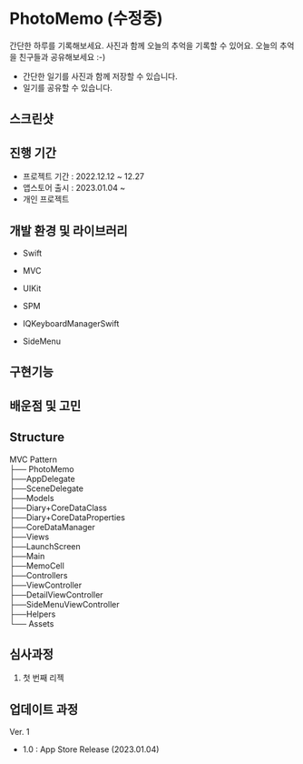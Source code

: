 # PhotoMemo (수정중)


간단한 하루를 기록해보세요.
사진과 함께 오늘의 추억을 기록할 수 있어요.
오늘의 추억을 친구들과 공유해보세요 :-)

- 간단한 일기를 사진과 함께 저장할 수 있습니다.
- 일기를 공유할 수 있습니다. 


## 스크린샷

## 진행 기간
- 프로젝트 기간 : 2022.12.12 ~ 12.27
- 앱스토어 출시 : 2023.01.04 ~
- 개인 프로젝트

## 개발 환경 및 라이브러리 
- Swift
- MVC
- UIKit
- SPM

- IQKeyboardManagerSwift
- SideMenu

## 구현기능

## 배운점 및 고민

## Structure
MVC Pattern  
├── PhotoMemo  
	├──AppDelegate  
	├──SceneDelegate  
├──Models  
	├──Diary+CoreDataClass  
	├──Diary+CoreDataProperties  
	├──CoreDataManager  
├──Views  
	├──LaunchScreen  
	├──Main  
	├──MemoCell  
├──Controllers  
	├──ViewController  
	├──DetailViewController  
	├──SideMenuViewController  
├──Helpers  
	└── Assets  

## 심사과정
1. 첫 번째 리젝

## 업데이트 과정
Ver. 1
 - 1.0 : App Store Release (2023.01.04)

